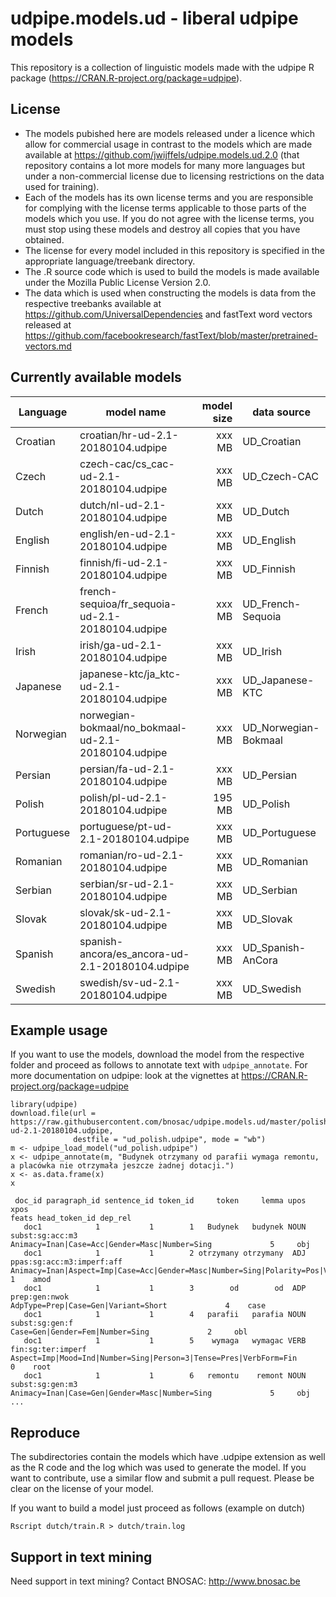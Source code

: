 # udpipe.models.ud - liberal udpipe models

This repository is a collection of linguistic models made with the udpipe R package (https://CRAN.R-project.org/package=udpipe). 

## License

- The models pubished here are models released under a licence which allow for commercial usage in contrast to the models which are made available at https://github.com/jwijffels/udpipe.models.ud.2.0 (that repository contains a lot more models for many more languages but under a non-commercial license due to licensing restrictions on the data used for training).
- Each of the models has its own license terms and you are responsible for complying with the license terms applicable to those parts of the models which you use. If you do not agree with the license terms, you must stop using these models and destroy all copies that you have obtained.
- The license for every model included in this repository is specified in the appropriate language/treebank directory. 
- The .R source code which is used to build the models is made available under the Mozilla Public License Version 2.0.
- The data which is used when constructing the models is data from the respective treebanks available at https://github.com/UniversalDependencies and fastText word vectors released at https://github.com/facebookresearch/fastText/blob/master/pretrained-vectors.md

## Currently available models

| Language        | model name                                          | model size  | data source          |
| ----------------|-----------------------------------------------------| -----------:| ---------------------|
| Croatian        | croatian/hr-ud-2.1-20180104.udpipe                  | xxx MB      | UD_Croatian          |
| Czech           | czech-cac/cs_cac-ud-2.1-20180104.udpipe             | xxx MB      | UD_Czech-CAC         |
| Dutch           | dutch/nl-ud-2.1-20180104.udpipe                     | xxx MB      | UD_Dutch             |
| English         | english/en-ud-2.1-20180104.udpipe                   | xxx MB      | UD_English           |
| Finnish         | finnish/fi-ud-2.1-20180104.udpipe                   | xxx MB      | UD_Finnish           |
| French          | french-sequioa/fr_sequoia-ud-2.1-20180104.udpipe    | xxx MB      | UD_French-Sequoia    |
| Irish           | irish/ga-ud-2.1-20180104.udpipe                     | xxx MB      | UD_Irish             |
| Japanese        | japanese-ktc/ja_ktc-ud-2.1-20180104.udpipe          | xxx MB      | UD_Japanese-KTC      |
| Norwegian       | norwegian-bokmaal/no_bokmaal-ud-2.1-20180104.udpipe | xxx MB      | UD_Norwegian-Bokmaal |
| Persian         | persian/fa-ud-2.1-20180104.udpipe                   | xxx MB      | UD_Persian           |
| Polish          | polish/pl-ud-2.1-20180104.udpipe                    | 195 MB      | UD_Polish            |
| Portuguese      | portuguese/pt-ud-2.1-20180104.udpipe                | xxx MB      | UD_Portuguese        |
| Romanian        | romanian/ro-ud-2.1-20180104.udpipe                  | xxx MB      | UD_Romanian          |
| Serbian         | serbian/sr-ud-2.1-20180104.udpipe                   | xxx MB      | UD_Serbian           |
| Slovak          | slovak/sk-ud-2.1-20180104.udpipe                    | xxx MB      | UD_Slovak            |
| Spanish         | spanish-ancora/es_ancora-ud-2.1-20180104.udpipe     | xxx MB      | UD_Spanish-AnCora    |
| Swedish         | swedish/sv-ud-2.1-20180104.udpipe                   | xxx MB      | UD_Swedish           |


## Example usage

If you want to use the models, download the model from the respective folder and proceed as follows to annotate text with `udpipe_annotate`.
For more documentation on udpipe: look at the vignettes at https://CRAN.R-project.org/package=udpipe

```
library(udpipe)
download.file(url = https://raw.githubusercontent.com/bnosac/udpipe.models.ud/master/polish/pl-ud-2.1-20180104.udpipe, 
              destfile = "ud_polish.udpipe", mode = "wb")
m <- udpipe_load_model("ud_polish.udpipe")
x <- udpipe_annotate(m, "Budynek otrzymany od parafii wymaga remontu, a placówka nie otrzymała jeszcze żadnej dotacji.")
x <- as.data.frame(x)
x

 doc_id paragraph_id sentence_id token_id     token     lemma upos                      xpos                                                                                          feats head_token_id dep_rel
   doc1            1           1        1   Budynek   budynek NOUN           subst:sg:acc:m3                                                  Animacy=Inan|Case=Acc|Gender=Masc|Number=Sing             5     obj
   doc1            1           1        2 otrzymany otrzymany  ADJ ppas:sg:acc:m3:imperf:aff Animacy=Inan|Aspect=Imp|Case=Acc|Gender=Masc|Number=Sing|Polarity=Pos|VerbForm=Part|Voice=Pass             1    amod
   doc1            1           1        3        od        od  ADP             prep:gen:nwok                                                            AdpType=Prep|Case=Gen|Variant=Short             4    case
   doc1            1           1        4   parafii   parafia NOUN            subst:sg:gen:f                                                                Case=Gen|Gender=Fem|Number=Sing             2     obl
   doc1            1           1        5    wymaga   wymagac VERB         fin:sg:ter:imperf                               Aspect=Imp|Mood=Ind|Number=Sing|Person=3|Tense=Pres|VerbForm=Fin             0    root
   doc1            1           1        6   remontu    remont NOUN           subst:sg:gen:m3                                                  Animacy=Inan|Case=Gen|Gender=Masc|Number=Sing             5     obj
...
```

## Reproduce

The subdirectories contain the models which have .udpipe extension as well as the R code and the log which was used to generate the model.
If you want to contribute, use a similar flow and submit a pull request. Please be clear on the license of your model.

If you want to build a model just proceed as follows (example on dutch)

```
Rscript dutch/train.R > dutch/train.log
```

## Support in text mining

Need support in text mining?
Contact BNOSAC: http://www.bnosac.be

